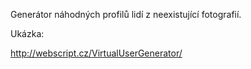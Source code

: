 Generátor náhodných profilů lidí z neexistující fotografií.

Ukázka:

http://webscript.cz/VirtualUserGenerator/

